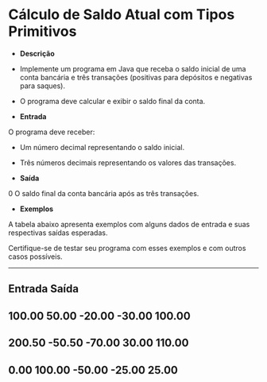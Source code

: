 # Cálculo de Saldo Atual com Tipos Primitivos 

* **Descrição**

- Implemente um programa em Java que receba o saldo inicial de uma conta bancária e três transações (positivas para depósitos e negativas para saques). 

- O programa deve calcular e exibir o saldo final da conta.

* **Entrada**

O programa deve receber:

- Um número decimal representando o saldo inicial.

- Três números decimais representando os valores das transações.

* **Saída**

0 O saldo final da conta bancária após as três transações.

* **Exemplos**

A tabela abaixo apresenta exemplos com alguns dados de entrada e suas respectivas saídas esperadas. 

Certifique-se de testar seu programa com esses exemplos e com outros casos possíveis.

---
Entrada	Saída
---
100.00
50.00 -20.00 -30.00	100.00
---
200.50
-50.50 -70.00 30.00	110.00
---
0.00
100.00 -50.00 -25.00	25.00
---
